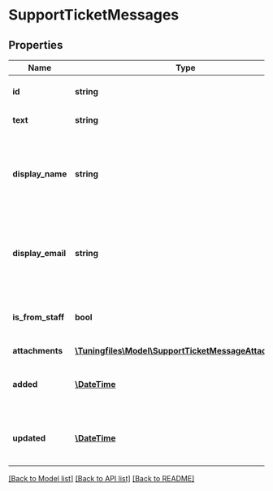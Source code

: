 # SupportTicketMessages

## Properties
Name | Type | Description | Notes
------------ | ------------- | ------------- | -------------
**id** | **string** | Message ID. UUIDv4 format. | [optional] 
**text** | **string** | Message text body. | [optional] 
**display_name** | **string** | Message display name. Name of the person who wrote the message. | [optional] 
**display_email** | **string** | Message display email. Email of the person who wrote the message. | [optional] 
**is_from_staff** | **bool** | Shows if message was written by the stagff. | [optional] 
**attachments** | [**\Tuningfiles\Model\SupportTicketMessageAttachments**](SupportTicketMessageAttachments.md) |  | [optional] 
**added** | [**\DateTime**](\DateTime.md) | Date on which message was created | [optional] 
**updated** | [**\DateTime**](\DateTime.md) | Date on which message was updated | [optional] 

[[Back to Model list]](../../README.md#documentation-for-models) [[Back to API list]](../../README.md#documentation-for-api-endpoints) [[Back to README]](../../README.md)

